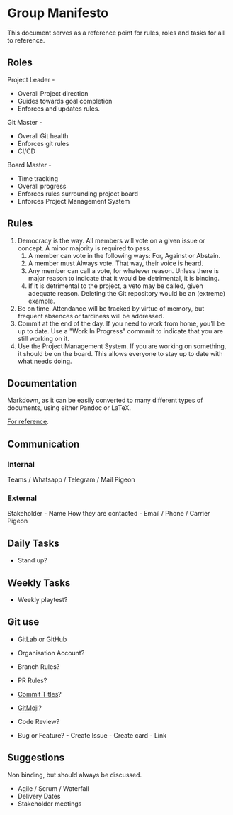 # Group Manifesto

This document serves as a reference point for rules, roles and tasks for all to reference.

## Roles

Project Leader -

- Overall Project direction
- Guides towards goal completion
- Enforces and updates rules.

Git Master -

- Overall Git health
- Enforces git rules
- CI/CD

Board Master -

- Time tracking
- Overall progress
- Enforces rules surrounding project board
- Enforces Project Management System

## Rules

1. Democracy is the way. All members will vote on a given issue or concept. A minor majority is required to pass.
    1. A member can vote in the following ways: For, Against or Abstain.
    2. A member must Always vote. That way, their voice is heard.
    3. Any member can call a vote, for whatever reason. Unless there is major reason to indicate that it would be detrimental, it is binding.
    4. If it is detrimental to the project, a veto may be called, given adequate reason. Deleting the Git repository would be an (extreme) example.
2. Be on time. Attendance will be tracked by virtue of memory, but frequent absences or tardiness will be addressed.
3. Commit at the end of the day. If you need to work from home, you'll be up to date. Use a "Work In Progress" commmit to indicate that you are still working on it.
4. Use the Project Management System. If you are working on something, it should be on the board. This allows everyone to stay up to date with what needs doing.

## Documentation

Markdown, as it can be easily converted to many different types of documents, using either Pandoc or LaTeX.

[For reference](https://www.markdownguide.org/getting-started/#notes).

## Communication

### Internal

Teams / Whatsapp / Telegram / Mail Pigeon

### External

Stakeholder - Name
How they are contacted - Email / Phone / Carrier Pigeon

## Daily Tasks

- Stand up?

## Weekly Tasks

- Weekly playtest?

## Git use

- GitLab or GitHub
- Organisation Account?

- Branch Rules?
- PR Rules?

- [Commit Titles](https://whatthecommit.com/)?
- [GitMoji](https://gitmoji.dev/)?

- Code Review?

- Bug or Feature?
      - Create Issue
      - Create card
      - Link

## Suggestions

Non binding, but should always be discussed.

- Agile / Scrum / Waterfall
- Delivery Dates
- Stakeholder meetings
